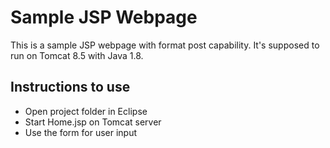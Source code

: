 # Sample JSP Webpage

This is a sample JSP webpage with format post capability. 
It's supposed to run on Tomcat 8.5 with Java 1.8.

## Instructions to use

* Open project folder in Eclipse
* Start Home.jsp on Tomcat server
* Use the form for user input
